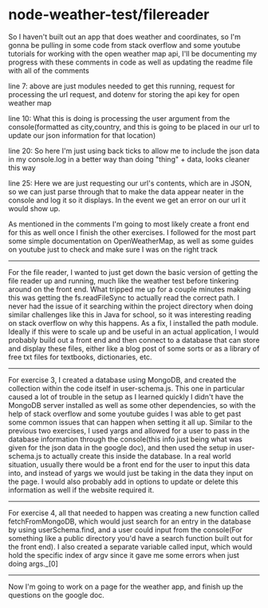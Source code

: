 # node-weather-test/filereader
So I haven't built out an app that does weather and coordinates, so I'm gonna be pulling in some code from stack overflow and some youtube tutorials for working with the open weather map api, I'll be documenting my progress with these comments in code
as well as updating the readme file with all of the comments

line 7: above are just modules needed to get this running, request for processing the url request, and dotenv for storing the api key for open weather map

line 10: What this is doing is processing the user argument from the console(formatted as city,country, and this is going to be placed in our url to update our json information for that location)

line 20: So here I'm just using back ticks to allow me to include the json data in my console.log in a better way than doing "thing" + data, looks cleaner this way

line 25: Here we are just requesting our url's contents, which are in JSON, so we can just parse through that to make the data appear neater in the console and log it so it displays. In the event we get an error on our url it would show up.

As mentioned in the comments I'm going to most likely create a front end for this as well once I finish the other exercises. I followed for the most part some simple documentation on OpenWeatherMap,
as well as some guides on youtube just to check and make sure I was on the right track

-----

For the file reader, I wanted to just get down the basic version of getting the file reader up and running, much like the weather test before tinkering around on the front end. What tripped me up for a couple minutes making this was getting the fs.readFileSync to actually read the correct path. I never had the issue of it searching within the project directory when doing similar challenges like this in Java for school, so it was interesting reading on stack overflow on why this happens. As a fix, I installed the path module. Ideally if this were to scale up and be useful in an actual application, I would probably build out a front end and then connect to a database that can store and display these files, either like a blog post of some sorts or as a library of free txt files for textbooks, dictionaries, etc.

-----

For exercise 3, I created a database using MongoDB, and created the collection within the code itself in user-schema.js. This one in particular caused a lot of trouble in the setup as I learned quickly I didn't have the MongoDB server installed as well as some other dependencies, so with the help of stack overflow and some youtube guides I was able to get past some common issues that can happen when setting it all up. Similar to the previous two exercises, I used yargs and allowed for a user to pass in the database information through the console(this info just being what was given for the json data in the google doc), and then used the setup in user-schema.js to actually create this inside the database. In a real world situation, usually there would be a front end for the user to input this data into, and instead of yargs we would just be taking in the data they input on the page. I would also probably add in options to update or delete this information as well if the website required it. 

-----

For exercise 4, all that needed to happen was creating a new function called fetchFromMongoDB, which would just search for an entry in the database by using userSchema.find, and a user could input from the console(For something like a public directory you'd have a search function built out for the front end). I also created a separate variable called input, which would hold the specific index of argv since it gave me some errors when just doing args._[0]  

-----

Now I'm going to work on a page for the weather app, and finish up the questions on the google doc.
